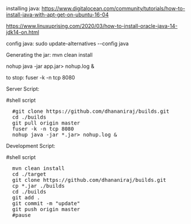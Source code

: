 installing java: https://www.digitalocean.com/community/tutorials/how-to-install-java-with-apt-get-on-ubuntu-16-04

https://www.linuxuprising.com/2020/03/how-to-install-oracle-java-14-jdk14-on.html


config java: sudo update-alternatives --config java

Generating the jar:
  mvn clean install

nohup java -jar app.jar> nohup.log &

to stop:
  fuser -k -n tcp 8080


Server Script:

#shell script
<pre>
  #git clone https://github.com/dhananiraj/builds.git
  cd ./builds
  git pull origin master
  fuser -k -n tcp 8080
  nohup java -jar *.jar> nohup.log &
</pre>

Development Script:

#shell script
<pre>
  mvn clean install
  cd ./target
  git clone https://github.com/dhananiraj/builds.git
  cp *.jar ./builds
  cd ./builds
  git add .
  git commit -m "update"
  git push origin master
  #pause
</pre>
